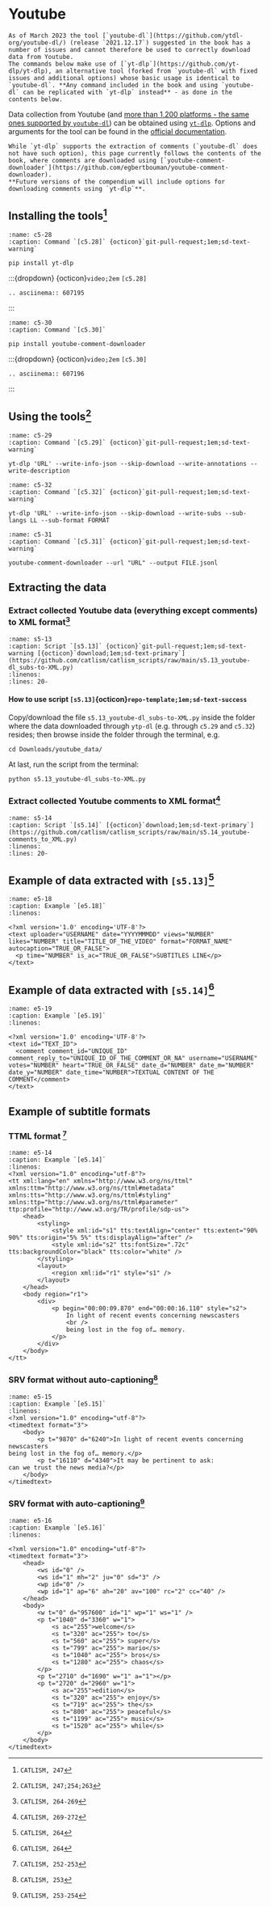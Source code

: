 # Youtube

```{warning}
As of March 2023 the tool [`youtube-dl`](https://github.com/ytdl-org/youtube-dl/) (release `2021.12.17`) suggested in the book has a number of issues and cannot therefore be used to correctly download data from Youtube.
The commands below make use of [`yt-dlp`](https://github.com/yt-dlp/yt-dlp), an alternative tool (forked from `youtube-dl` with fixed issues and additional options) whose basic usage is identical to `youtube-dl`. **Any command included in the book and using `youtube-dl` can be replicated with `yt-dlp` instead** - as done in the contents below.
```
Data collection from Youtube (and [more than 1,200 platforms - the same ones supported by `youtube-dl`](http://ytdl-org.github.io/youtube-dl/supportedsites.html)) can be obtained using [`yt-dlp`](https://github.com/yt-dlp/yt-dlp).
Options and arguments for the tool can be found in the [official documentation](https://github.com/yt-dlp/yt-dlp/blob/master/README.md).

```{note}
While `yt-dlp` supports the extraction of comments (`youtube-dl` does not have such option), this page currently follows the contents of the book, where comments are downloaded using [`youtube-comment-downloader`](https://github.com/egbertbouman/youtube-comment-downloader).
**Future versions of the compendium will include options for downloading comments using `yt-dlp`**.
```



## Installing the tools[^sn1]
```{code-block} bash
:name: c5-28
:caption: Command `[c5.28]` {octicon}`git-pull-request;1em;sd-text-warning`

pip install yt-dlp
```

:::{dropdown} {octicon}`video;2em` `[c5.28]`
```{eval-rst}
.. asciinema:: 607195

```
:::

```{code-block} bash
:name: c5-30
:caption: Command `[c5.30]`

pip install youtube-comment-downloader
```

:::{dropdown} {octicon}`video;2em` `[c5.30]`
```{eval-rst}
.. asciinema:: 607196

```
:::

## Using the tools[^sn2]

```{code-block} python
:name: c5-29
:caption: Command `[c5.29]` {octicon}`git-pull-request;1em;sd-text-warning`

yt-dlp 'URL' --write-info-json --skip-download --write-annotations --write-description
```

```{code-block} python
:name: c5-32
:caption: Command `[c5.32]` {octicon}`git-pull-request;1em;sd-text-warning`

yt-dlp 'URL' --write-info-json --skip-download --write-subs --sub-langs LL --sub-format FORMAT
```


```{code-block} python
:name: c5-31
:caption: Command `[c5.31]` {octicon}`git-pull-request;1em;sd-text-warning`

youtube-comment-downloader --url "URL" --output FILE.jsonl
```

## Extracting the data
### Extract collected Youtube data (everything except comments) to XML format[^sn3]
```{rli} https://github.com/catlism/catlism_scripts/raw/main/s5.13_youtube-dl_subs-to-XML.py
:name: s5-13
:caption: Script `[s5.13]` {octicon}`git-pull-request;1em;sd-text-warning [{octicon}`download;1em;sd-text-primary`](https://github.com/catlism/catlism_scripts/raw/main/s5.13_youtube-dl_subs-to-XML.py)
:linenos:
:lines: 20-
```

#### How to use script `[s5.13]`{octicon}`repo-template;1em;sd-text-success`
Copy/download the file `s5.13_youtube-dl_subs-to-XML.py` inside the folder where the data downloaded through `ytp-dl` (e.g. through `c5.29` and `c5.32`) resides; then browse inside the folder through the terminal, e.g.

```{code-block} bash
cd Downloads/youtube_data/
```

At last, run the script from the terminal:

```{code-block} bash
python s5.13_youtube-dl_subs-to-XML.py
```

### Extract collected Youtube comments to XML format[^sn4]
```{rli} https://github.com/catlism/catlism_scripts/raw/main/s5.14_youtube-comments_to_XML.py
:name: s5-14
:caption: Script `[s5.14]` [{octicon}`download;1em;sd-text-primary`](https://github.com/catlism/catlism_scripts/raw/main/s5.14_youtube-comments_to_XML.py)
:linenos:
:lines: 20-
```

## Example of data extracted with `[s5.13]`[^sn5]
```{code-block} xml
:name: e5-18
:caption: Example `[e5.18]`
:linenos:

<?xml version='1.0' encoding='UTF-8'?>
<text uploader="USERNAME" date="YYYYMMMDD" views="NUMBER" likes="NUMBER" title="TITLE_OF_THE_VIDEO" format="FORMAT_NAME" autocaption="TRUE_OR_FALSE">
  <p time="NUMBER" is_ac="TRUE_OR_FALSE">SUBTITLES LINE</p>
</text>
```

## Example of data extracted with `[s5.14]`[^sn6]
```{code-block} xml
:name: e5-19
:caption: Example `[e5.19]`
:linenos:

<?xml version='1.0' encoding='UTF-8'?>
<text id="TEXT_ID">
  <comment comment_id="UNIQUE_ID" comment_reply_to="UNIQUE_ID_OF_THE_COMMENT_OR_NA" username="USERNAME" votes="NUMBER" heart="TRUE_OR_FALSE" date_d="NUMBER" date_m="NUMBER" date_y="NUMBER" date_time="NUMBER">TEXTUAL CONTENT OF THE COMMENT</comment>
</text>
```

## Example of subtitle formats
### TTML format [^sn7]

```{code-block} xml
:name: e5-14
:caption: Example `[e5.14]`
:linenos:
<?xml version="1.0" encoding="utf-8"?>
<tt xml:lang="en" xmlns="http://www.w3.org/ns/ttml" xmlns:ttm="http://www.w3.org/ns/ttml#metadata" xmlns:tts="http://www.w3.org/ns/ttml#styling" xmlns:ttp="http://www.w3.org/ns/ttml#parameter" ttp:profile="http://www.w3.org/TR/profile/sdp-us">
    <head>
        <styling>
            <style xml:id="s1" tts:textAlign="center" tts:extent="90% 90%" tts:origin="5% 5%" tts:displayAlign="after" />
            <style xml:id="s2" tts:fontSize=".72c" tts:backgroundColor="black" tts:color="white" />
        </styling>
        <layout>
            <region xml:id="r1" style="s1" />
        </layout>
    </head>
    <body region="r1">
        <div>
            <p begin="00:00:09.870" end="00:00:16.110" style="s2">
                In light of recent events concerning newscasters
                <br />
                being lost in the fog of… memory.
            </p>
        </div>
    </body>
</tt>
```

### SRV format without auto-captioning[^sn8]

```{code-block} xml
:name: e5-15
:caption: Example `[e5.15]`
:linenos:
<?xml version="1.0" encoding="utf-8"?>
<timedtext format="3">
    <body>
        <p t="9870" d="6240">In light of recent events concerning newscasters
being lost in the fog of… memory.</p>
        <p t="16110" d="4340">It may be pertinent to ask:
can we trust the news media?</p>
    </body>
</timedtext>
```
### SRV format with auto-captioning[^sn9]
```{code-block} xml
:name: e5-16
:caption: Example `[e5.16]`
:linenos:

<?xml version="1.0" encoding="utf-8"?>
<timedtext format="3">
    <head>
        <ws id="0" />
        <ws id="1" mh="2" ju="0" sd="3" />
        <wp id="0" />
        <wp id="1" ap="6" ah="20" av="100" rc="2" cc="40" />
    </head>
    <body>
        <w t="0" d="957600" id="1" wp="1" ws="1" />
        <p t="1040" d="3360" w="1">
            <s ac="255">welcome</s>
            <s t="320" ac="255"> to</s>
            <s t="560" ac="255"> super</s>
            <s t="799" ac="255"> mario</s>
            <s t="1040" ac="255"> bros</s>
            <s t="1280" ac="255"> chaos</s>
        </p>
        <p t="2710" d="1690" w="1" a="1"></p>
        <p t="2720" d="2960" w="1">
            <s ac="255">edition</s>
            <s t="320" ac="255"> enjoy</s>
            <s t="719" ac="255"> the</s>
            <s t="800" ac="255"> peaceful</s>
            <s t="1199" ac="255"> music</s>
            <s t="1520" ac="255"> while</s>
        </p>
    </body>
</timedtext>
```

[^sn1]: `CATLISM, 247`
[^sn2]: `CATLISM, 247;254;263`
[^sn3]: `CATLISM, 264-269`
[^sn4]: `CATLISM, 269-272`
[^sn5]: `CATLISM, 264`
[^sn6]: `CATLISM, 264`
[^sn7]: `CATLISM, 252-253`
[^sn8]: `CATLISM, 253`
[^sn9]: `CATLISM, 253-254`
